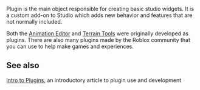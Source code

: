 Plugin is the main object responsible for creating basic studio widgets. It is a custom add-on to Studio which adds new behavior and features that are not normally included.

Both the [Animation Editor](https://developer.roblox.com/en-us/articles/using-animation-editor) and [Terrain Tools](https://developer.roblox.com/en-us/articles/Intro-To-Terrain) were originally developed as plugins. There are also many plugins made by the Roblox community that you can use to help make games and experiences.

See also
--------

[Intro to Plugins](https://developer.roblox.com/en-us/articles/Intro-to-Plugins), an introductory article to plugin use and development